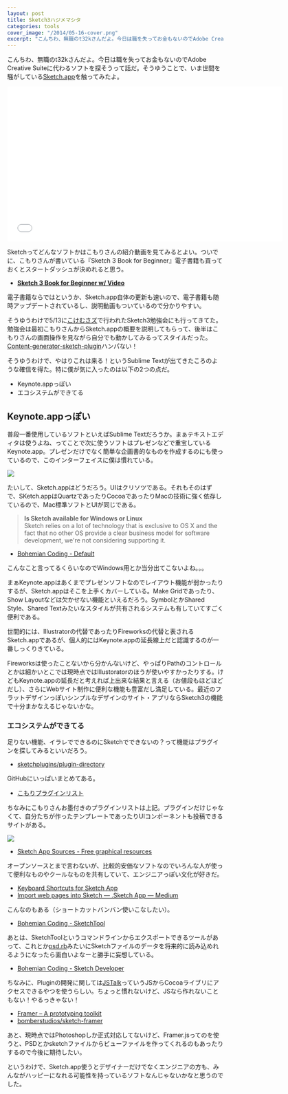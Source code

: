 ```yaml
---
layout: post
title: Sketch3ハジメマシタ
categories: tools
cover_image: "/2014/05-16-cover.png"
excerpt: "こんちわ、無職のt32kさんだよ。今日は職を失ってお金もないのでAdobe Creative Suiteに代わるソフトを探そうって話だ。"
---
```


こんちわ、無職のt32kさんだよ。今日は職を失ってお金もないのでAdobe Creative Suiteに代わるソフトを探そうって話だ。そうゆうことで、いま世間を騒がしている[Sketch.app](http://bohemiancoding.com/sketch/)を触ってみたよ。

<iframe src="//player.vimeo.com/video/93348231" width="640" height="360" frameborder="0" webkitallowfullscreen mozallowfullscreen allowfullscreen></iframe>

Sketchってどんなソフトかはこもりさんの紹介動画を見てみるとよい。ついでに、こもりさんが書いている『Sketch 3 Book for Beginner』電子書籍も買っておくとスタートダッシュが決めれると思う。

+ __[Sketch 3 Book for Beginner w/ Video](https://gumroad.com/l/QOto)__

電子書籍ならではというか、Sketch.app自体の更新も速いので、電子書籍も随時アップデートされているし、説明動画もついているので分かりやすい。

そうゆうわけで5/13に[こけむさズ](http://kokemusazu.com/)で行われたSketch3勉強会にも行ってきてた。勉強会は最初こもりさんからSketch.appの概要を説明してもらって、後半はこもりさんの画面操作を見ながら自分でも動かしてみるってスタイルだった。[Content-generator-sketch-plugin](https://github.com/timuric/Content-generator-sketch-plugin)ハンパない！

そうゆうわけで、やはりこれは来る！というSublime Textが出てきたころのような確信を得た。特に僕が気に入ったのは以下の2つの点だ。

+ Keynote.appっぽい
+ エコシステムができてる

## Keynote.appっぽい

普段一番使用しているソフトといえばSublime Textだろうか。まぁテキストエディタは使うよね、ってことで次に使うソフトはプレゼンなどで重宝しているKeynote.app。プレゼンだけでなく簡単な企画書的なものを作成するのにも使っているので、このインターフェイスに僕は慣れている。

![](/mol/images/2014/05-16-fig02.png)

たいして、Sketch.appはどうだろう。UIはクリソツである。それもそのはずで、SKetch.appはQuartzであったりCocoaであったりMacの技術に強く依存しているので、Mac標準ソフトとUIが同じである。

> __Is Sketch available for Windows or Linux__  
Sketch relies on a lot of technology that is exclusive to OS X and the fact that no other OS provide a clear business model for software development, we're not considering supporting it.

+ [Bohemian Coding - Default](http://bohemiancoding.com/sketch/support/faq/02-general/5-windows.html)

こんなこと言ってるくらいなのでWindows用とか当分出てこないよね。。。

まぁKeynote.appはあくまでプレゼンソフトなのでレイアウト機能が弱かったりするが、Sketch.appはそこを上手くカバーしている。Make Gridであったり、Show Layoutなどは欠かせない機能といえるだろう。SymbolとかShared Style、Shared Textみたいなスタイルが共有されるシステムも有していてすごく便利である。

世間的には、Illustratorの代替であったりFireworksの代替と表されるSketch.appであるが、個人的にはKeynote.appの延長線上だと認識するのが一番しっくりきている。

Fireworksは使ったことないから分かんないけど、やっぱりPathのコントロールとかは細かいとこでは現時点ではIllustoratorのほうが使いやすかったりする。けどもKeynote.appの延長だと考えれば上出来な結果と言える（お値段もほどほどだし）、さらにWebサイト制作に便利な機能も豊富だし満足している。最近のフラットデザインっぽいシンプルなデザインのサイト・アプリならSketch3の機能で十分まかなえるじゃないかな。

### エコシステムができてる

足りない機能、イラレでできるのにSketchでできないの？って機能はプラグインを探してみるといいだろう。

+ [sketchplugins/plugin-directory](https://github.com/sketchplugins/plugin-directory)

GitHubにいっぱいまとめてある。

+ [こもりプラグインリスト](http://www.mkdown.com/ccfa37b1bf412aca28c8)

ちなみにこもりさんお墨付きのプラグインリストは上記。プラグインだけじゃなくて、自分たちが作ったテンプレートであったりUIコンポーネントも投稿できるサイトがある。

![](/mol/images/2014/05-16-fig01.png)

+ [Sketch App Sources - Free graphical resources](http://www.sketchappsources.com/)

オープンソースとまで言わないが、比較的安価なソフトなのでいろんな人が使って便利なものやクールなものを共有していて、エンジニアっぽい文化が好きだ。

+ [Keyboard Shortcuts for Sketch App](http://sketchshortcuts.com/)
+ [Import web pages into Sketch — .Sketch App — Medium](https://medium.com/sketch-app/6681ae0b118a)

こんなのもある（ショートカットバンバン使いこなしたい）。

+ [Bohemian Coding - SketchTool](http://bohemiancoding.com/sketch/tool/)

あとは、SketchToolというコマンドラインからエクスポートできるツールがあって、これとか[psd.rb](https://github.com/layervault/psd.rb)みたいにSketchファイルのデータを将来的に読み込めれるようになったら面白いよなーと勝手に妄想している。

+ [Bohemian Coding - Sketch Developer](http://bohemiancoding.com/sketch/support/developer/)

ちなみに、Pluginの開発に関しては[JSTalk](http://jstalk.org/)っていうJSからCocoaライブリにアクセスできるやつを使うらしい。ちょっと慣れないけど、JSなら作れないこともない！やるっきゃない！

+ [Framer – A prototyping toolkit](http://framerjs.com/)
+ [bomberstudios/sketch-framer](https://github.com/bomberstudios/sketch-framer)

あと、現時点ではPhotoshopしか正式対応してないけど、Framer.jsってのを使うと、PSDとかsketchファイルからビューファイルを作ってくれるのもあったりするので今後に期待したい。

というわけで、Sketch.app使うとデザイナーだけでなくエンジニアの方も、みんながハッピーになれる可能性を持っているソフトなんじゃないかなと思うのでした。